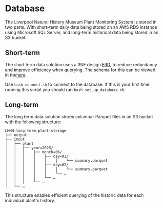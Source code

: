 # Database

The Liverpool Natural History Museum Plant Monitoring System is stored in two parts. With short-term daily data being stored on an AWS RDS instance using Microsoft SQL Server, and long-term historical data being stored in an S3 bucket.

## Short-term

The short term data solution uses a 3NF design [ERD](short_term_erd.png), to reduce redundancy and improve efficiency when querying. The schema for this can be viewed in the[here](schema.sql). 

Use `bash connect.sh` to connect to the database. If this is your first time running this script you should run `bash set_up_database.sh`.  

## Long-term

The long term data solution stores columnar Parquet files in an S3 bucket with the following structure:

```
LMNH-long-term-plant-storage
├── output
├── input
│   ├── plant
│   │   ├── year=2025/
│   │   │    ├── month=06/
│   │   │    │    ├── day=01/
│   │   │    │    │    │    └── summary.parquet
│   │   │    │    ├── day=02/
│   │   │    │    │    │    └── summary.parquet
│   │   │    │    │    └── …
│   │   │    │    └── …
│   │   │    └── …
│   └── …
```

This structure enables efficient querying of the historic data for each individual plant's history. 